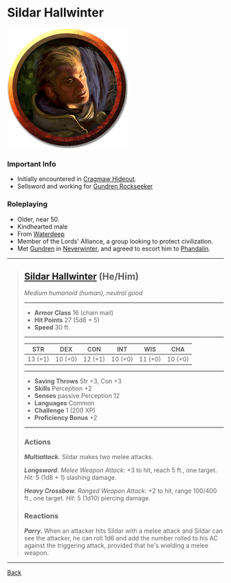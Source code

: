 # Sildar Hallwinter

![Sildar Hallwinter](./images/sildar-hallwinter.webp)

### Important Info
 - Initially encountered in [Cragmaw Hideout](../locations/cragmaw-hideout.md#6-goblin-den).
 - Sellsword and working for [Gundren Rockseeker](gundren-rockseeker.md)

### Roleplaying
- Older, near 50.
- Kindhearted male
- From [Waterdeep](../locations/waterdeep.md)
- Member of the Lords' Alliance, a group looking to protect civilization.
- Met [Gundren](./gundren-rockseeker.md) in [Neverwinter](../locations/neverwinter.md), and agreed to escort him to [Phandalin](../locations/phandalin.md).

___
>## [Sildar Hallwinter](https://5e.tools/bestiary.html#sildar%20hallwinter_lmop) (He/Him)
>*Medium humanoid (human), neutral good*
>___
>- **Armor Class** 16 (chain mail)
>- **Hit Points** 27 (5d8 + 5)
>- **Speed** 30 ft.
>___
>|STR|DEX|CON|INT|WIS|CHA|
>|:---:|:---:|:---:|:---:|:---:|:---:|
>|13 (+1)|10 (+0)|12 (+1)|10 (+0)|11 (+0)|10 (+0)|
>___
>- **Saving Throws** Str +3, Con +3
>- **Skills** Perception +2
>- **Senses** passive Perception 12
>- **Languages** Common
>- **Challenge** 1 (200 XP)
>- **Proficiency Bonus** +2
>___
>### Actions
>***Multiattack.*** Sildar makes two melee attacks.  
>
>***Longsword.*** *Melee Weapon Attack:* +3 to hit, reach 5 ft., one target. *Hit:* 5 (1d8 + 1) slashing damage.  
>
>***Heavy Crossbow.*** *Ranged Weapon Attack:* +2 to hit, range 100/400 ft., one target. *Hit:* 5 (1d10) piercing damage.  
>
>### Reactions
>***Parry.*** When an attacker hits Sildar with a melee attack and Sildar can see the attacker, he can roll 1d6 and add the number rolled to his AC against the triggering attack, provided that he's wielding a melee weapon.

---
[Back](./npcs.md)